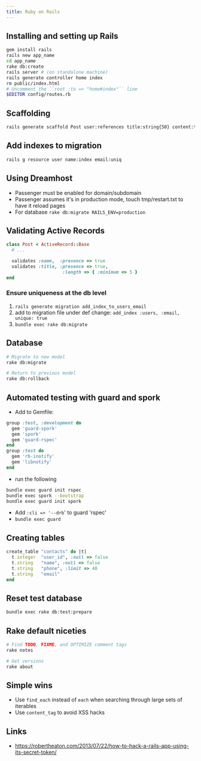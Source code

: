 ```yaml
---
title: Ruby on Rails
---
```

<!---
.. TODO - <http://ruby.railstutorial.org/ruby-on-rails-tutorial-book?version=3.2>
-->

## Installing and setting up Rails

<!---
I think the instructions are slightly different with Rails 5
-->

```bash
gem install rails
rails new app_name
cd app_name
rake db:create
rails server # (on standalone machine)
rails generate controller home index
rm public/index.html
# Uncomment the ``root :to => "home#index"`` line
$EDITOR config/routes.rb
```

## Scaffolding

```bash
rails generate scaffold Post user:references title:string{50} content:text
```

## Add indexes to migration

```bash
rails g resource user name:index email:uniq
```

## Using Dreamhost

* Passenger must be enabled for domain/subdomain
* Passenger assumes it's in production mode, touch tmp/restart.txt to have it reload pages
* For database ``rake db:migrate RAILS_ENV=production``

## Validating Active Records

```ruby
class Post < ActiveRecord::Base
  # ...

  validates :name,  :presence => true
  validates :title, :presence => true,
       				 :length => { :minimum => 5 }
end
```

### Ensure uniqueness at the db level

1. ``rails generate migration add_index_to_users_email``
2. add to migration file under def change: ``add_index :users, :email, unique: true``
3. ``bundle exec rake db:migrate``

## Database

```bash
# Migrate to new model
rake db:migrate

# Return to previous model
rake db:rollback
```

Automated testing with guard and spork
--------------------------------------

* Add to Gemfile:

```ruby
group :test, :development do
  gem 'guard-spork'
  gem 'spork'
  gem 'guard-rspec'
end
group :test do
  gem 'rb-inotify'
  gem 'libnotify'
end
```

* run the following

```bash
bundle exec guard init rspec
bundle exec spork --bootstrap
bundle exec guard init spork
```

* Add ``:cli => '--drb``' to guard 'rspec'
* ``bundle exec guard``


## Creating tables

```ruby
create_table "contacts" do |t|
  t.integer  "user_id", :null => false
  t.string   "name", :null => false
  t.string   "phone", :limit => 40
  t.string   "email"
end
```

## Reset test database

```bash
bundle exec rake db:test:prepare
```

## Rake default niceties

```bash
# Find TODO, FIXME, and OPTIMIZE comment tags
rake notes

# Get versions
rake about
```

## Simple wins

* Use ``find_each`` instead of ``each`` when searching through large sets of iterables
* Use ``content_tag`` to avoid XSS hacks


## Links

* <https://robertheaton.com/2013/07/22/how-to-hack-a-rails-app-using-its-secret-token/>
